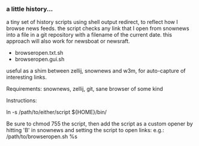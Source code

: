 ### a little history...
a tiny set of history scripts using shell output redirect, to reflect how I browse news feeds.
the script checks any link that I open from snownews into a file in a git repository with a filename of the current date.
this approach will also work for newsboat or newsraft.

* browseropen.txt.sh
* browseropen.gui.sh

useful as a shim between zellij, snownews and w3m, for auto-capture of interesting links. 

Requirements: 
snownews, zellij, git, sane browser of some kind


Instructions: 

ln -s /path/to/either/script ${HOME}/bin/

Be sure to chmod 755 the script, then add the script as a custom opener by hitting 'B' in snownews and setting the script to open links:
e.g.: /path/to/browseropen.sh %s

